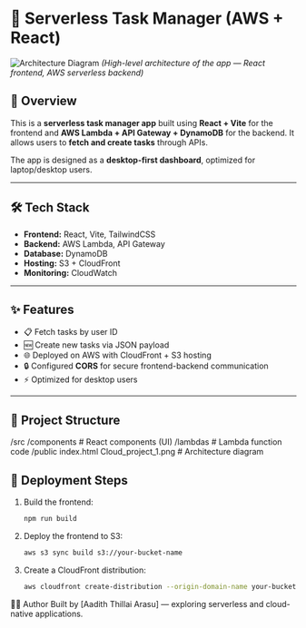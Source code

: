 # 📝 Serverless Task Manager (AWS + React)

![Architecture Diagram](./public/Cloud_project_1.png)
*(High-level architecture of the app — React frontend, AWS serverless backend)*

## 🚀 Overview
This is a **serverless task manager app** built using **React + Vite** for the frontend and **AWS Lambda + API Gateway + DynamoDB** for the backend.
It allows users to **fetch and create tasks** through APIs.

The app is designed as a **desktop-first dashboard**, optimized for laptop/desktop users.

---

## 🛠️ Tech Stack
- **Frontend:** React, Vite, TailwindCSS
- **Backend:** AWS Lambda, API Gateway
- **Database:** DynamoDB
- **Hosting:** S3 + CloudFront
- **Monitoring:** CloudWatch

---

## ✨ Features
- 📋 Fetch tasks by user ID
- 🆕 Create new tasks via JSON payload
- 🌐 Deployed on AWS with CloudFront + S3 hosting
- 🔒 Configured **CORS** for secure frontend-backend communication
- ⚡ Optimized for desktop users

---

## 🔧 Project Structure
/src
/components # React components (UI)
/lambdas # Lambda function code
/public
index.html
Cloud_project_1.png # Architecture diagram

## 🚀 Deployment Steps
1. Build the frontend:
   ```bash
   npm run build

2. Deploy the frontend to S3:
   ```bash
   aws s3 sync build s3://your-bucket-name

3. Create a CloudFront distribution:
   ```bash
   aws cloudfront create-distribution --origin-domain-name your-bucket-name.s3.amazonaws.com

🧑‍💻 Author
   Built by [Aadith Thillai Arasu] — exploring serverless and cloud-native applications.

